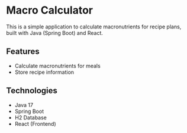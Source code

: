 # Macro Calculator

This is a simple application to calculate macronutrients for recipe plans, built with Java (Spring Boot) and React.

## Features
- Calculate macronutrients for meals
- Store recipe information

## Technologies
- Java 17
- Spring Boot
- H2 Database
- React (Frontend)
